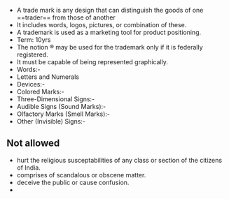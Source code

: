 - A trade mark is any design that can distinguish the goods of one ==trader== from those of another
- It includes words, logos, pictures, or combination of these.
-  A trademark is used as a marketing tool for product positioning.
-  Term: 10yrs
-  The notion ® may be used for the trademark only if it is federally registered.
-  It must be capable of being represented graphically.
- Words:-
- Letters and Numerals
- Devices:-
- Colored Marks:-
- Three-Dimensional Signs:-
- Audible Signs (Sound Marks):-
- Olfactory Marks (Smell Marks):-
- Other (Invisible) Signs:-

## Not allowed
- hurt the religious susceptabilities of any class or section of the citizens of India.
- comprises of scandalous or obscene matter.
- deceive the public or cause confusion.
- 